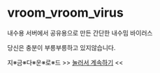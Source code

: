 ﻿# vroom_vroom_virus

내수용 서버에서 공유용으로 만든 간단한 내수밈 바이러스

당신은 충분이 부릉부릉하고 있지않습니다.

지※금※다※운※로※드 >> [눌러서 계속하기](https://github.com/snowman6-git/vroom_vroom_virus/releases/tag/a) <<
